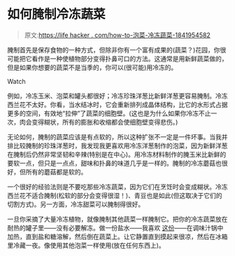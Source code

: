 # 如何腌制冷冻蔬菜

> 原文:[https://life hacker . com/how-to-泡菜-冷冻蔬菜-1841954582](https://lifehacker.com/how-to-pickle-frozen-vegetables-1841954582)

腌制首先是保存食物的一种方式，但除非你有一个富有成果的(蔬菜？)花园，你很可能把它看作是一种使植物部分变得扑鼻可口的方法。这通常是用新鲜蔬菜做的，但是如果你想要的蔬菜不是当季的，你可以(很可能)用冷冻的。

Watch

例如，冷冻玉米、泡菜和罐头都很好；冷冻珍珠洋葱比新鲜洋葱更容易腌制。冷冻西兰花不太好。你看，当水结冰时，它会重新排列成晶体结构，比它的水形式占据更多的空间，有效地“拉伸”了蔬菜的细胞壁。(这也是为什么如果你冷冻不止一次，肉会变得糊状，所有的膨胀和收缩都会使细胞壁变得悲伤。)

无论如何，腌制的蔬菜应该是有点软的，所以这种扩张不一定是一件坏事。当我并排比较腌制的珍珠洋葱时，我发现我更喜欢用冷冻洋葱制作的泡菜，因为新鲜洋葱在腌制后仍然非常坚韧和辛辣(特别是在中心)。用冷冻材料制作的腌玉米比新鲜的要软一点，但只是一点点，甜味和扑鼻的味道几乎是一样的。腌制的冷冻蘑菇也很好，但所有的蘑菇都是软的。

一个很好的经验法则是不要吃那些冷冻蔬菜，因为它们在烹饪时会变成糊状。冷冻西兰花不适合腌制(松软的部分会变得很湿！)、青豆也是如此(但这取决于它们的切割方式)。另一方面，冷冻甜菜可以腌制得很好。

一旦你采摘了大量冷冻植物，就像腌制其他蔬菜一样腌制它。把你的冷冻蔬菜放在耐热的罐子里——没有必要解冻。做一份盐水——我喜欢 [这份](https://skillet.lifehacker.com/you-should-put-pickled-corn-on-everything-1827544519)——在调味汁锅中加热，直到盐和糖溶解，然后倒在蔬菜上。让它静置直到摸起来很凉，然后在冰箱里冷藏一夜。像使用其他泡菜一样使用(放在任何东西上)。